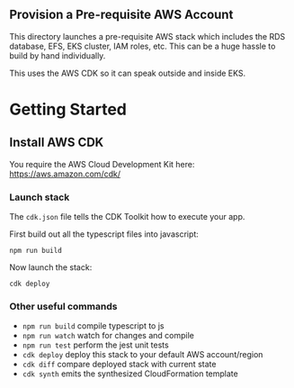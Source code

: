 Provision a Pre-requisite AWS Account
---------------------------------------

This directory launches a pre-requisite AWS stack which includes the RDS database, EFS, EKS cluster, IAM roles, etc. This can be a huge hassle to build by hand individually.

This uses the AWS CDK so it can speak outside and inside EKS.

# Getting Started

## Install AWS CDK

You require the AWS Cloud Development Kit here: https://aws.amazon.com/cdk/

### Launch stack
The `cdk.json` file tells the CDK Toolkit how to execute your app.

First build out all the typescript files into javascript:
```
npm run build
```

Now launch the stack:
```
cdk deploy
```

### Other useful commands

 * `npm run build`   compile typescript to js
 * `npm run watch`   watch for changes and compile
 * `npm run test`    perform the jest unit tests
 * `cdk deploy`      deploy this stack to your default AWS account/region
 * `cdk diff`        compare deployed stack with current state
 * `cdk synth`       emits the synthesized CloudFormation template
